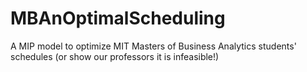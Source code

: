 # MBAnOptimalScheduling
A MIP model to optimize MIT Masters of Business Analytics students' schedules (or show our professors it is infeasible!)

